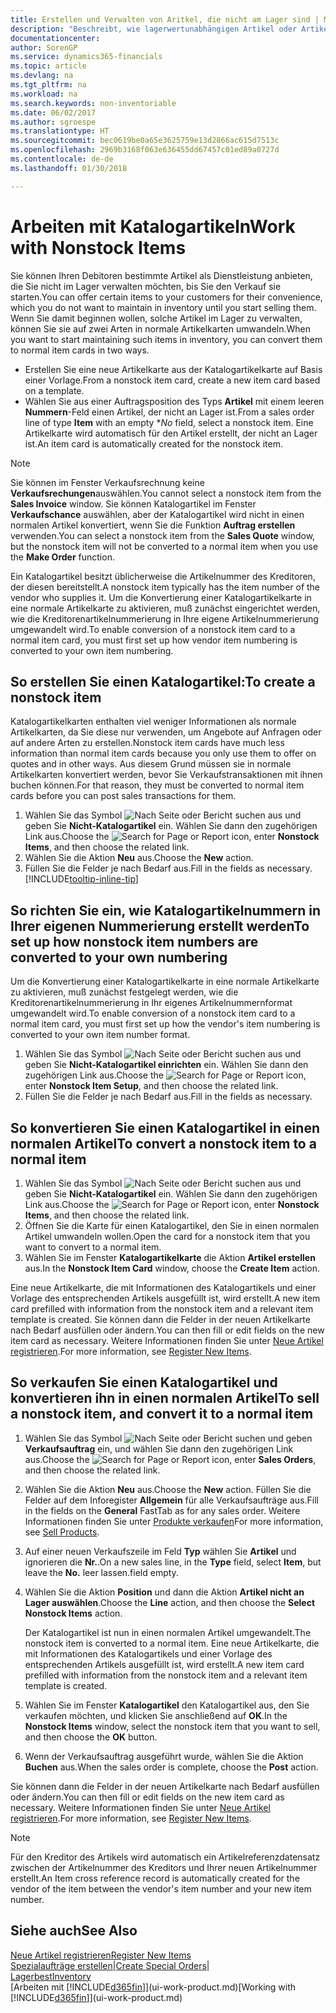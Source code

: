```yaml
---
title: Erstellen und Verwalten von Aritkel, die nicht am Lager sind | Microsoft Docs
description: "Beschreibt, wie lagerwertunabhängigen Artikel oder Artikel behandelt werden, die nicht in Ihrem Lagerbestand verwaltet werden."
documentationcenter: 
author: SorenGP
ms.service: dynamics365-financials
ms.topic: article
ms.devlang: na
ms.tgt_pltfrm: na
ms.workload: na
ms.search.keywords: non-inventoriable
ms.date: 06/02/2017
ms.author: sgroespe
ms.translationtype: HT
ms.sourcegitcommit: bec0619be0a65e3625759e13d2866ac615d7513c
ms.openlocfilehash: 2969b3168f063e636455dd67457c01ed89a0727d
ms.contentlocale: de-de
ms.lasthandoff: 01/30/2018

---
```

# <a name="work-with-nonstock-items"></a><span data-ttu-id="10964-103">Arbeiten mit Katalogartikeln</span><span class="sxs-lookup"><span data-stu-id="10964-103">Work with Nonstock Items</span></span>
<span data-ttu-id="10964-104">Sie können Ihren Debitoren bestimmte Artikel als Dienstleistung anbieten, die Sie nicht im Lager verwalten möchten, bis Sie den Verkauf sie starten.</span><span class="sxs-lookup"><span data-stu-id="10964-104">You can offer certain items to your customers for their convenience, which you do not want to maintain in inventory until you start selling them.</span></span> <span data-ttu-id="10964-105">Wenn Sie damit beginnen wollen, solche Artikel im Lager zu verwalten, können Sie sie auf zwei Arten in normale Artikelkarten umwandeln.</span><span class="sxs-lookup"><span data-stu-id="10964-105">When you want to start maintaining such items in inventory, you can convert them to normal item cards in two ways.</span></span>

* <span data-ttu-id="10964-106">Erstellen Sie eine neue Artikelkarte aus der Katalogartikelkarte auf Basis einer Vorlage.</span><span class="sxs-lookup"><span data-stu-id="10964-106">From a nonstock item card, create a new item card based on a template.</span></span>
* <span data-ttu-id="10964-107">Wählen Sie aus einer Auftragsposition des Typs **Artikel** mit einem leeren **Nummern**-Feld einen Artikel, der nicht an Lager ist.</span><span class="sxs-lookup"><span data-stu-id="10964-107">From a sales order line of type **Item** with an empty \**No* field, select a nonstock item.</span></span> <span data-ttu-id="10964-108">Eine Artikelkarte wird automatisch für den Artikel erstellt, der nicht an Lager ist.</span><span class="sxs-lookup"><span data-stu-id="10964-108">An item card is automatically created for the nonstock item.</span></span>

> [!NOTE]  
>   <span data-ttu-id="10964-109">Sie können im Fenster Verkaufsrechnung keine **Verkaufsrechungen**auswählen.</span><span class="sxs-lookup"><span data-stu-id="10964-109">You cannot select a nonstock item from the **Sales Invoice** window.</span></span> <span data-ttu-id="10964-110">Sie können Katalogartikel im Fenster **Verkaufschance** auswählen, aber der Katalogartikel wird nicht in einen normalen Artikel konvertiert, wenn Sie die Funktion **Auftrag erstellen** verwenden.</span><span class="sxs-lookup"><span data-stu-id="10964-110">You can select a nonstock item from the **Sales Quote** window, but the nonstock item will not be converted to a normal item when you use the **Make Order** function.</span></span>

<span data-ttu-id="10964-111">Ein Katalogartikel besitzt üblicherweise die Artikelnummer des Kreditoren, der diesen bereitstellt.</span><span class="sxs-lookup"><span data-stu-id="10964-111">A nonstock item typically has the item number of the vendor who supplies it.</span></span> <span data-ttu-id="10964-112">Um die Konvertierung einer Katalogartikelkarte in eine normale Artikelkarte zu aktivieren, muß zunächst eingerichtet werden, wie die Kreditorenartikelnummerierung in Ihre eigene Artikelnummerierung umgewandelt wird.</span><span class="sxs-lookup"><span data-stu-id="10964-112">To enable conversion of a nonstock item card to a normal item card, you must first set up how vendor item numbering is converted to your own item numbering.</span></span>   

## <a name="to-create-a-nonstock-item"></a><span data-ttu-id="10964-113">So erstellen Sie einen Katalogartikel:</span><span class="sxs-lookup"><span data-stu-id="10964-113">To create a nonstock item</span></span>
<span data-ttu-id="10964-114">Katalogartikelkarten enthalten viel weniger Informationen als normale Artikelkarten, da Sie diese nur verwenden, um Angebote auf Anfragen oder auf andere Arten zu erstellen.</span><span class="sxs-lookup"><span data-stu-id="10964-114">Nonstock item cards have much less information than normal item cards because you only use them to offer on quotes and in other ways.</span></span> <span data-ttu-id="10964-115">Aus diesem Grund müssen sie in normale Artikelkarten konvertiert werden, bevor Sie Verkaufstransaktionen mit ihnen buchen können.</span><span class="sxs-lookup"><span data-stu-id="10964-115">For that reason, they must be converted to normal item cards before you can post sales transactions for them.</span></span>

1. <span data-ttu-id="10964-116">Wählen Sie das Symbol ![Nach Seite oder Bericht suchen](media/ui-search/search_small.png "Nach Seite oder Bericht suchen") aus und geben Sie **Nicht-Katalogartikel** ein. Wählen Sie dann den zugehörigen Link aus.</span><span class="sxs-lookup"><span data-stu-id="10964-116">Choose the ![Search for Page or Report](media/ui-search/search_small.png "Search for Page or Report icon") icon, enter **Nonstock Items**, and then choose the related link.</span></span>
2. <span data-ttu-id="10964-117">Wählen Sie die Aktion **Neu** aus.</span><span class="sxs-lookup"><span data-stu-id="10964-117">Choose the **New** action.</span></span>
3. <span data-ttu-id="10964-118">Füllen Sie die Felder je nach Bedarf aus.</span><span class="sxs-lookup"><span data-stu-id="10964-118">Fill in the fields as necessary.</span></span> [!INCLUDE[tooltip-inline-tip](includes/tooltip-inline-tip_md.md)]

## <a name="to-set-up-how-nonstock-item-numbers-are-converted-to-your-own-numbering"></a><span data-ttu-id="10964-119">So richten Sie ein, wie Katalogartikelnummern in Ihrer eigenen Nummerierung erstellt werden</span><span class="sxs-lookup"><span data-stu-id="10964-119">To set up how nonstock item numbers are converted to your own numbering</span></span>
<span data-ttu-id="10964-120">Um die Konvertierung einer Katalogartikelkarte in eine normale Artikelkarte zu aktivieren, muß zunächst festgelegt werden, wie die Kreditorenartikelnummerierung in Ihr eigenes Artikelnummernformat umgewandelt wird.</span><span class="sxs-lookup"><span data-stu-id="10964-120">To enable conversion of a nonstock item card to a normal item card, you must first set up how the vendor's item numbering is converted to your own item number format.</span></span>

1. <span data-ttu-id="10964-121">Wählen Sie das Symbol ![Nach Seite oder Bericht suchen](media/ui-search/search_small.png "Nach Seite oder Bericht suchen") aus und geben Sie **Nicht-Katalogartikel einrichten** ein. Wählen Sie dann den zugehörigen Link aus.</span><span class="sxs-lookup"><span data-stu-id="10964-121">Choose the ![Search for Page or Report](media/ui-search/search_small.png "Search for Page or Report icon") icon, enter **Nonstock Item Setup**, and then choose the related link.</span></span>
2. <span data-ttu-id="10964-122">Füllen Sie die Felder je nach Bedarf aus.</span><span class="sxs-lookup"><span data-stu-id="10964-122">Fill in the fields as necessary.</span></span>

## <a name="to-convert-a-nonstock-item-to-a-normal-item"></a><span data-ttu-id="10964-123">So konvertieren Sie einen Katalogartikel in einen normalen Artikel</span><span class="sxs-lookup"><span data-stu-id="10964-123">To convert a nonstock item to a normal item</span></span>
1. <span data-ttu-id="10964-124">Wählen Sie das Symbol ![Nach Seite oder Bericht suchen](media/ui-search/search_small.png "Nach Seite oder Bericht suchen") aus und geben Sie **Nicht-Katalogartikel** ein. Wählen Sie dann den zugehörigen Link aus.</span><span class="sxs-lookup"><span data-stu-id="10964-124">Choose the ![Search for Page or Report](media/ui-search/search_small.png "Search for Page or Report icon") icon, enter **Nonstock Items**, and then choose the related link.</span></span>
2. <span data-ttu-id="10964-125">Öffnen Sie die Karte für einen Katalogartikel, den Sie in einen normalen Artikel umwandeln wollen.</span><span class="sxs-lookup"><span data-stu-id="10964-125">Open the card for a nonstock item that you want to convert to a normal item.</span></span>
3. <span data-ttu-id="10964-126">Wählen Sie im Fenster **Katalogartikelkarte** die Aktion **Artikel erstellen** aus.</span><span class="sxs-lookup"><span data-stu-id="10964-126">In the **Nonstock Item Card** window, choose the **Create Item** action.</span></span>

<span data-ttu-id="10964-127">Eine neue Artikelkarte, die mit Informationen des Katalogartikels und einer Vorlage des entsprechenden Artikels ausgefüllt ist, wird erstellt.</span><span class="sxs-lookup"><span data-stu-id="10964-127">A new item card prefilled with information from the nonstock item and a relevant item template is created.</span></span> <span data-ttu-id="10964-128">Sie können dann die Felder in der neuen Artikelkarte nach Bedarf ausfüllen oder ändern.</span><span class="sxs-lookup"><span data-stu-id="10964-128">You can then fill or edit fields on the new item card as necessary.</span></span> <span data-ttu-id="10964-129">Weitere Informationen finden Sie unter [Neue Artikel registrieren](inventory-how-register-new-items.md).</span><span class="sxs-lookup"><span data-stu-id="10964-129">For more information, see [Register New Items](inventory-how-register-new-items.md).</span></span>

## <a name="to-sell-a-nonstock-item-and-convert-it-to-a-normal-item"></a><span data-ttu-id="10964-130">So verkaufen Sie einen Katalogartikel und konvertieren ihn in einen normalen Artikel</span><span class="sxs-lookup"><span data-stu-id="10964-130">To sell a nonstock item, and convert it to a normal item</span></span>
1. <span data-ttu-id="10964-131">Wählen Sie das Symbol ![Nach Seite oder Bericht suchen](media/ui-search/search_small.png "Nach Seite oder Bericht suchen") und geben **Verkaufsauftrag** ein, und wählen Sie dann den zugehörigen Link aus.</span><span class="sxs-lookup"><span data-stu-id="10964-131">Choose the ![Search for Page or Report](media/ui-search/search_small.png "Search for Page or Report icon") icon, enter **Sales Orders**, and then choose the related link.</span></span>
2. <span data-ttu-id="10964-132">Wählen Sie die Aktion **Neu** aus.</span><span class="sxs-lookup"><span data-stu-id="10964-132">Choose the **New** action.</span></span> <span data-ttu-id="10964-133">Füllen Sie die Felder auf dem Inforegister **Allgemein** für alle Verkaufsaufträge aus.</span><span class="sxs-lookup"><span data-stu-id="10964-133">Fill in the fields on the **General** FastTab as for any sales order.</span></span> <span data-ttu-id="10964-134">Weitere Informationen finden Sie unter [Produkte verkaufen](sales-how-sell-products.md)</span><span class="sxs-lookup"><span data-stu-id="10964-134">For more information, see [Sell Products](sales-how-sell-products.md).</span></span>
3. <span data-ttu-id="10964-135">Auf einer neuen Verkaufszeile im Feld **Typ** wählen Sie **Artikel** und ignorieren die **Nr.**.</span><span class="sxs-lookup"><span data-stu-id="10964-135">On a new sales line, in the **Type** field, select **Item**, but leave the **No.**</span></span> <span data-ttu-id="10964-136">leer lassen.</span><span class="sxs-lookup"><span data-stu-id="10964-136">field empty.</span></span>
4. <span data-ttu-id="10964-137">Wählen Sie die Aktion **Position** und dann die Aktion **Artikel nicht an Lager auswählen**.</span><span class="sxs-lookup"><span data-stu-id="10964-137">Choose the **Line** action, and then choose the **Select Nonstock Items** action.</span></span>

    <span data-ttu-id="10964-138">Der Katalogartikel ist nun in einen normalen Artikel umgewandelt.</span><span class="sxs-lookup"><span data-stu-id="10964-138">The nonstock item is converted to a normal item.</span></span> <span data-ttu-id="10964-139">Eine neue Artikelkarte, die mit Informationen des Katalogartikels und einer Vorlage des entsprechenden Artikels ausgefüllt ist, wird erstellt.</span><span class="sxs-lookup"><span data-stu-id="10964-139">A new item card prefilled with information from the nonstock item and a relevant item template is created.</span></span>
5. <span data-ttu-id="10964-140">Wählen Sie im Fenster **Katalogartikel** den Katalogartikel aus, den Sie verkaufen möchten, und klicken Sie anschließend auf **OK**.</span><span class="sxs-lookup"><span data-stu-id="10964-140">In the **Nonstock Items** window, select the nonstock item that you want to sell, and then choose the **OK** button.</span></span>
6. <span data-ttu-id="10964-141">Wenn der Verkaufsauftrag ausgeführt wurde, wählen Sie die Aktion **Buchen** aus.</span><span class="sxs-lookup"><span data-stu-id="10964-141">When the sales order is complete, choose the **Post** action.</span></span>

<span data-ttu-id="10964-142">Sie können dann die Felder in der neuen Artikelkarte nach Bedarf ausfüllen oder ändern.</span><span class="sxs-lookup"><span data-stu-id="10964-142">You can then fill or edit fields on the new item card as necessary.</span></span> <span data-ttu-id="10964-143">Weitere Informationen finden Sie unter [Neue Artikel registrieren](inventory-how-register-new-items.md).</span><span class="sxs-lookup"><span data-stu-id="10964-143">For more information, see [Register New Items](inventory-how-register-new-items.md).</span></span>

> [!NOTE]  
>   <span data-ttu-id="10964-144">Für den Kreditor des Artikels wird automatisch ein Artikelreferenzdatensatz zwischen der Artikelnummer des Kreditors und Ihrer neuen Artikelnummer erstellt.</span><span class="sxs-lookup"><span data-stu-id="10964-144">An Item cross reference record is automatically created for the vendor of the item between the vendor's item number and your new item number.</span></span>

## <a name="see-also"></a><span data-ttu-id="10964-145">Siehe auch</span><span class="sxs-lookup"><span data-stu-id="10964-145">See Also</span></span>
[<span data-ttu-id="10964-146">Neue Artikel registrieren</span><span class="sxs-lookup"><span data-stu-id="10964-146">Register New Items</span></span>](inventory-how-register-new-items.md)  
<span data-ttu-id="10964-147">[Spezialaufträge erstellen](sales-how-to-create-special-orders.md)|</span><span class="sxs-lookup"><span data-stu-id="10964-147">[Create Special Orders](sales-how-to-create-special-orders.md)|</span></span>  
[<span data-ttu-id="10964-148">Lagerbest</span><span class="sxs-lookup"><span data-stu-id="10964-148">Inventory</span></span>](inventory-manage-inventory.md)  
<span data-ttu-id="10964-149">[Arbeiten mit [!INCLUDE[d365fin](includes/d365fin_md.md)]](ui-work-product.md)</span><span class="sxs-lookup"><span data-stu-id="10964-149">[Working with [!INCLUDE[d365fin](includes/d365fin_md.md)]](ui-work-product.md)</span></span>

